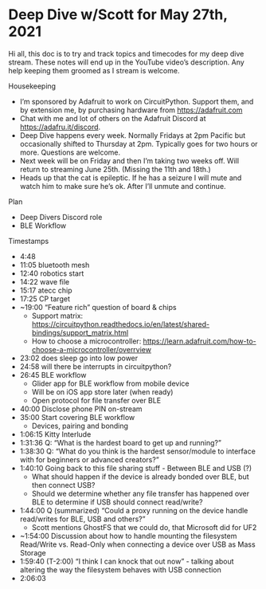 # Deep Dive w/Scott for May 27th, 2021


Hi all, this doc is to try and track topics and timecodes for my deep dive stream. These notes will end up in the YouTube video’s description. Any help keeping them groomed as I stream is welcome.


Housekeeping
* I’m sponsored by Adafruit to work on CircuitPython. Support them, and by extension me, by purchasing hardware from https://adafruit.com
* Chat with me and lot of others on the Adafruit Discord at https://adafru.it/discord.
* Deep Dive happens every week. Normally Fridays at 2pm Pacific but occasionally shifted to Thursday at 2pm. Typically goes for two hours or more. Questions are welcome.
* Next week will be on Friday and then I’m taking two weeks off. Will return to streaming June 25th. (Missing the 11th and 18th.)
* Heads up that the cat is epileptic. If he has a seizure I will mute and watch him to make sure he’s ok. After I’ll unmute and continue.


Plan
* Deep Divers Discord role
* BLE Workflow


Timestamps
* 4:48
* 11:05 bluetooth mesh
* 12:40 robotics start
* 14:22 wave file
* 15:17 atecc chip
* 17:25 CP target
* ~19:00 “Feature rich” question of board & chips
   * Support matrix: https://circuitpython.readthedocs.io/en/latest/shared-bindings/support_matrix.html
   * How to choose a microcontroller: https://learn.adafruit.com/how-to-choose-a-microcontroller/overrview
* 23:02 does sleep go into low power
* 24:58 will there be interrupts in circuitpython?
* 26:45 BLE workflow
   * Glider app for BLE workflow from mobile device
   * Will be on iOS app store later (when ready)
   * Open protocol for file transfer over BLE
* 40:00 Disclose phone PIN on-stream
* 35:00 Start covering BLE workflow
   * Devices, pairing and bonding
* 1:06:15 Kitty Interlude
* 1:31:36 Q: “What is the hardest board to get up and running?”
* 1:38:30 Q: “What do you think is the hardest sensor/module to interface with for beginners or advanced creators?”
* 1:40:10 Going back to this file sharing stuff - Between BLE and USB (?)
   * What should happen if the device is already bonded over BLE, but then connect USB?
   * Should we determine whether any file transfer has happened over BLE to determine if USB should connect read/write?
* 1:44:00 Q (summarized) “Could a proxy running on the device handle read/writes for BLE, USB and others?”
   * Scott mentions GhostFS that we could do, that Microsoft did for UF2
* ~1:54:00 Discussion about how to handle mounting the filesystem Read/Write vs. Read-Only when connecting a device over USB as Mass Storage
* 1:59:40 (T-2:00) “I think I can knock that out now” - talking about altering the way the filesystem behaves with USB connection
* 2:06:03
